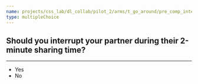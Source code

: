 ```yaml
---
name: projects/css_lab/dl_collab/pilot_2/arms/t_go_around/pre_comp_interruptions.md
type: multipleChoice
---
```


## Should you interrupt your partner during their 2-minute sharing time?

---

- Yes
- No
